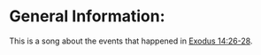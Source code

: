 # General Information:

This is a song about the events that happened in [Exodus 14:26-28](../14/26.md).